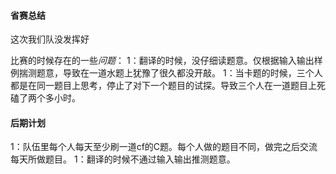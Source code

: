 #### 省赛总结
这次我们队没发挥好

比赛的时候存在的一些*问题*：
1：翻译的时候，没仔细读题意。仅根据输入输出样例揣测题意，导致在一道水题上犹豫了很久都没开敲。
1：当卡题的时候，三个人都是在同一题目上思考，停止了对下一个题目的试探。导致三个人在一道题目上死磕了两个多小时。

#### 后期计划

1：队伍里每个人每天至少刷一道cf的C题。每个人做的题目不同，做完之后交流每天所做题目。
1：翻译的时候不通过输入输出推测题意。
